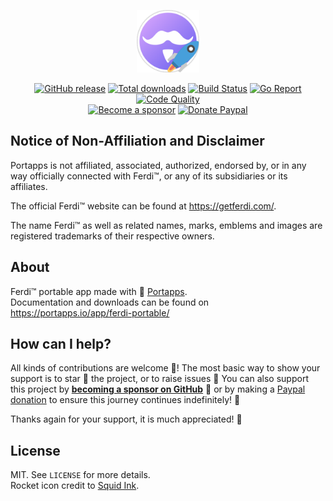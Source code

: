<p align="center"><a href="https://portapps.io/app/ferdi-portable/" target="_blank"><img width="100" src="https://github.com/portapps/ferdi-portable/blob/master/res/papp.png"></a></p>

<p align="center">
  <a href="https://portapps.io/app/ferdi-portable/#download"><img src="https://img.shields.io/github/release/portapps/ferdi-portable.svg?style=flat-square" alt="GitHub release"></a>
  <a href="https://portapps.io/app/ferdi-portable/#download"><img src="https://img.shields.io/github/downloads/portapps/ferdi-portable/total.svg?style=flat-square" alt="Total downloads"></a>
  <a href="https://github.com/portapps/ferdi-portable/actions?workflow=build"><img src="https://img.shields.io/github/workflow/status/portapps/ferdi-portable/build?label=build&logo=github&style=flat-square" alt="Build Status"></a>
  <a href="https://goreportcard.com/report/github.com/portapps/ferdi-portable"><img src="https://goreportcard.com/badge/github.com/portapps/ferdi-portable?style=flat-square" alt="Go Report"></a>
  <a href="https://app.codacy.com/gh/portapps/ferdi-portable"><img src="https://img.shields.io/codacy/grade/69f3fcae51244d57a7396a10079cb5d8.svg?style=flat-square" alt="Code Quality"></a>
  <br /><a href="https://github.com/sponsors/crazy-max"><img src="https://img.shields.io/badge/sponsor-crazy--max-181717.svg?logo=github&style=flat-square" alt="Become a sponsor"></a>
  <a href="https://www.paypal.me/crazyws"><img src="https://img.shields.io/badge/donate-paypal-00457c.svg?logo=paypal&style=flat-square" alt="Donate Paypal"></a>
</p>

## Notice of Non-Affiliation and Disclaimer

Portapps is not affiliated, associated, authorized, endorsed by, or in any way officially connected with Ferdi™, or any of its subsidiaries or its affiliates.

The official Ferdi™ website can be found at https://getferdi.com/.

The name Ferdi™ as well as related names, marks, emblems and images are registered trademarks of their respective owners.

## About

Ferdi™ portable app made with 🚀 [Portapps](https://portapps.io).<br />
Documentation and downloads can be found on https://portapps.io/app/ferdi-portable/

## How can I help?

All kinds of contributions are welcome :raised_hands:! The most basic way to show your support is to star :star2: the project, or to raise issues :speech_balloon: You can also support this project by [**becoming a sponsor on GitHub**](https://github.com/sponsors/crazy-max) :clap: or by making a [Paypal donation](https://www.paypal.me/crazyws) to ensure this journey continues indefinitely! :rocket:

Thanks again for your support, it is much appreciated! :pray:

## License

MIT. See `LICENSE` for more details.<br />
Rocket icon credit to [Squid Ink](http://thesquid.ink).
